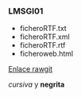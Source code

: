 ### LMSGI01
* ficheroRTF.txt 
* ficheroRTF.xml
* ficheroRTF.rtf
* ficheroweb.html

[Enlace rawgit](https://rawgit.com/AlexJV/LMSGI01/master/ficheroweb.html)

_cursiva_ y **negrita**
